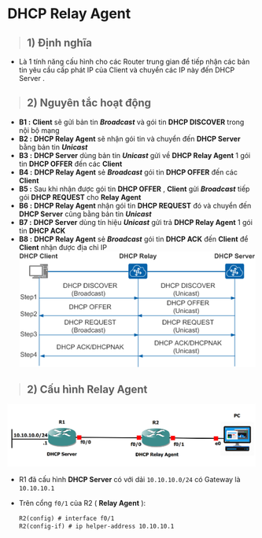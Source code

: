 # DHCP Relay Agent
> ## **1) Định nghĩa**
- Là 1 tính năng cấu hình cho các Router trung gian để tiếp nhận các bản tin yêu cầu cấp phát IP của Client và chuyển các IP này đến DHCP Server .
> ## **2) Nguyên tắc hoạt động**
- **B1 :** **Client** sẽ gửi bản tin ***Broadcast*** và gói tin **DHCP DISCOVER** trong nội bộ mạng
- **B2 :** **DHCP Relay Agent** sẽ nhận gói tin và chuyển đến **DHCP Server** bằng bản tin ***Unicast***
- **B3 :** **DHCP Server** dùng bản tin ***Unicast*** gửi về **DHCP Relay Agent** 1 gói tin **DHCP OFFER** đến các **Client**
- **B4 :** **DHCP Relay Agent** sẻ ***Broadcast*** gói tin **DHCP OFFER** đến các **Client**
- **B5 :** Sau khi nhận được gói tin **DHCP OFFER** , **Client** gửi ***Broadcast*** tiếp gói **DHCP REQUEST** cho **Relay Agent**
- **B6 :** **DHCP Relay Agent** nhận gói tin **DHCP REQUEST** đó và chuyển đến **DHCP Server** cũng bằng bản tin ***Unicast***
- **B7 :** **DHCP Server** dùng tín hiệu ***Unicast*** gửi trả **DHCP Relay Agent** 1 gói tin **DHCP ACK**
- **B8 :** **DHCP Relay Agent** sẻ ***Broadcast*** gói tin **DHCP ACK** đến **Client** để **Client** nhận được địa chỉ IP
![](/images/ccna/26_DHCP_Relay_Agent/Screenshot_1.png)
> ## **2) Cấu hình Relay Agent**
![](/images/ccna/26_DHCP_Relay_Agent/Screenshot_2.png)

- R1 đã cấu hình **DHCP Server** có với dải `10.10.10.0/24` có Gateway là `10.10.10.1`

- Trên cổng `f0/1` của R2 ( **Relay Agent** ):
    ```
    R2(config) # interface f0/1
    R2(config-if) # ip helper-address 10.10.10.1
    ```